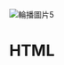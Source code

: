 ![輪播圖片5](https://user-images.githubusercontent.com/121348419/210176705-e827dbc2-8fb1-4d6d-af2a-e110a9ed6441.jpg)
# HTML
